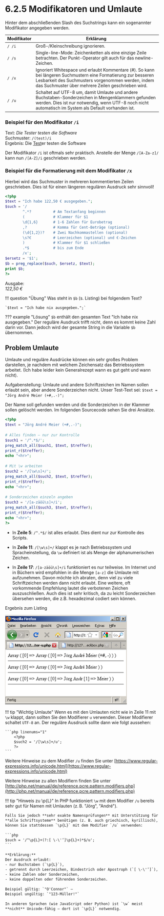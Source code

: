 # 6.2.5 Modifikatoren und Umlaute

Hinter dem abschließenden Slash des Suchstrings kann ein sogenannter Modifikator angegeben werden.

| Modifikator | Erklärung |
|-------------|-----------|
| `/ /i`      | Groß-/Kleinschreibung ignorieren. |
| `/ /s`      | Single-line-Mode: Zeichenketten als eine einzige Zeile betrachten. Der Punkt-Operator gilt auch für das newline-Zeichen. |
| `/ /x`      | Ignoriert Whitespace und erlaubt Kommentare (#). So kann bei längeren Suchmustern eine Formatierung zur besseren Lesbarkeit des Suchmusters vorgenommen werden, indem das Suchmuster über mehrere Zeilen geschrieben wird. |
| `/ /u`      | Schaltet auf UTF-8 um, damit Umlaute und andere Buchstaben-Sonderzeichen in Mengenklammern gefunden werden. Dies ist nur notwendig, wenn UTF-8 noch nicht automatisch im System als Default vorhanden ist. |


### Beispiel für den Modifikator `/i`
    
Text: *Die Tester testen die Software*<br>
Suchmuster: `/(test)/i`<br>
Ergebnis: Die <u>Test</u>er testen die Software

Der Modifikator `/i` ist oftmals sehr praktisch. Anstelle der Menge `/[A-Za-z]/` kann nun `/[A-Z]/i` geschrieben werden.

### Beispiel für die Formatierung mit dem Modifikator `/x`
Hierbei wird das Suchmuster in mehreren kommentierten Zeilen geschrieben. Dies ist für einen längeren regulären Ausdruck sehr sinnvoll!

```php linenums="1"
<?php
$text = "Ich habe 122,50 € ausgegeben.";
$such = '/
        ^.*?          # Am Textanfang beginnen
        (             # Klammer für $1
        \d{1,6}       # 1-6 Zahlen für Eurobetrag
        ,?            # Komma für Cent-Beträge (optional)
        (\d{1,2})?    # Zwei Nachkommastellen (optional)
        \s?€          # Leerzeichen (optional) und €-Zeichen
        )             # Klammer für $1 schließen
        .*$           # bis zum Ende
        /x';
$ersetz = '$1';
$b = preg_replace($such, $ersetz, $text);
print $b;
?>
```

Ausgabe:<br>
*122,50 €*

!!! question "Übung"
    Was steht in  `$b` (s. Listing) bei folgendem Text?
    
    `$text = "Ich habe nix ausgegeben.";`
    
??? example "Lösung"
    `$b` enthält den gesamten Text "Ich habe nix ausgegeben." Der reguläre Ausdruck trifft nicht, denn es kommt keine Zahl darin vor. Dann jedoch wird der gesamte String in die Variable `$b` übernommen.

## Problem Umlaute

Umlaute und reguläre Ausdrücke können ein sehr großes Problem darstellen, je nachdem mit welchem Zeichensatz das Betriebssystem arbeitet. (Ich habe leider kein Generalrezept wann es gut geht und wann nicht).

Aufgabenstellung: Umlaute und andere Schriftzeichen im Namen sollen erlaubt sein, aber andere Sonderzeichen nicht. Unser Test-Text sei: `$text = "Jörg André Meier (+#,.-)";`

Der Name soll gefunden werden und die Sonderzeichen in der Klammer sollen gelöscht werden. Im folgenden Sourcecode sehen Sie drei Ansätze.

```php linenums="1"
<?php
$text = "Jörg André Meier (+#,.-)";

# Alles finden – nur zur Kontrolle
$such1 = '/^.*$/';
preg_match_all($such1, $text, $treffer);
print_r($treffer);
echo "<hr>";

# Mit \w arbeiten
$such2 = '/[\w\s]+/';
preg_match_all($such2, $text, $treffer);
print_r($treffer);
echo "<hr>";

# Sonderzeichen einzeln angeben
$such3 = '/[a-zäöü\s]+/i';
preg_match_all($such3, $text, $treffer);
print_r($treffer);
echo "<hr>";
?>
```

- In **Zeile 5**: `/^.*$/` ist alles erlaubt. Dies dient nur zur Kontrolle des Scripts.

- In **Zeile 11**: `/[\w\s]+/` klappt es je nach Betriebssystem und Spracheinstellung, da `\w` definiert ist als Menge der alphanumerischen Zeichen.

- In **Zeile 17**: `/[a-zäöü\s]+/i` funktioniert es nur teilweise. Im Internet und in Büchern wird empfohlen in die Menge `[a-z]` die Umlaute mit aufzunehmen. Davon möchte ich abraten, denn viel zu viele Schriftzeichen werden dann nicht erlaubt. Eine weitere, oft vorkommende Empfehlung lautet die verbotenen Zeichen auszuschließen. Auch dies ist sehr kritisch, da zu leicht Sonderzeichen übersehen werden, die z.B. hexadezimal codiert sein können.

Ergebnis zum Listing

![Ergebnis](media/RegEx-umlaute.png)


!!! tip "Wichtig Umlaute"
    Wenn es mit den Umlauten nicht wie in Zeile 11 mit `\w` klappt, dann sollten Sie den Modifierer `u` verwenden. Dieser Modifierer schaltet `UTF-8` an. Der reguläre Ausdruck sollte dann wie folgt aussehen:
    
    ```php linenums="1"
        <?php
        $such2 = '/[\w\s]+/u';
        ?>
    ```

Weitere Hinweise zu dem Modifier `/u` finden Sie unter [https://www.regular-expressions.info/unicode.html](https://www.regular-expressions.info/unicode.html)

Weitere Hinweise zu allen Modifiern finden Sie unter [http://php.net/manual/de/reference.pcre.pattern.modifiers.php](http://php.net/manual/de/reference.pcre.pattern.modifiers.php)

!!! tip "Hinweis zu \p{L}"
    In PHP funktioniert `\w` mit dem Modifier `/u` bereits sehr gut für Namen mit Umlauten (z. B. "Jörg", "André").  

    Falls Sie jedoch **sehr exakte Namensprüfungen** mit Unterstützung für **alle Schriftsysteme** benötigen (z. B. auch griechisch, kyrillisch), können Sie stattdessen `\p{L}` mit dem Modifier `/u` verwenden:

    ```php
    $such = '/^\p{L}+(?:[ \-\'’]\p{L}+)*$/u';
    ```

    **Erklärung:**  
    Der Ausdruck erlaubt:
    - nur Buchstaben (`\p{L}`),
    - getrennt durch Leerzeichen, Bindestrich oder Apostroph (`[ \-\'’]`),
    - keine Zahlen oder Sonderzeichen,
    - keine doppelten oder führenden Sonderzeichen.

    Beispiel gültig: `"O'Connor"` –  
    Beispiel ungültig: `"123-Müller!"`

    In anderen Sprachen (wie JavaScript oder Python) ist `\w` meist **nicht** Unicode-fähig – dort ist `\p{L}` notwendig.

